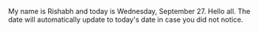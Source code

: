 My name is Rishabh and today is Wednesday, September 27. Hello all. The date will automatically update to today's date in case you did not notice.

